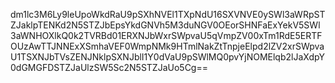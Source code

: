 dm1lc3M6Ly9leUpoWkdRaU9pSXhNVEl1TXpNdU16SXVNVE0ySWl3aWRpSTZJaklpTENKd2N5STZJbEpsYkdGNVh5M3duNGV0OEorSHNFaExYekV5SWl3aWNHOXlkQ0k2TVRBd01ERXNJbWxrSWpvaU5qVmpZV00xTm1RdE5ERTFOUzAwTTJNNExXSmhaVEF0WmpNMk9HTmlNakZtTnpjeElpd2lZV2xrSWpvaU1TSXNJbTVsZENJNklpSXNJblI1Y0dVaU9pSWlMQ0pvYjNOMElqb2lJaXdpY0dGMGFDSTZJaUlzSW5Sc2N5STZJaUo5Cg==